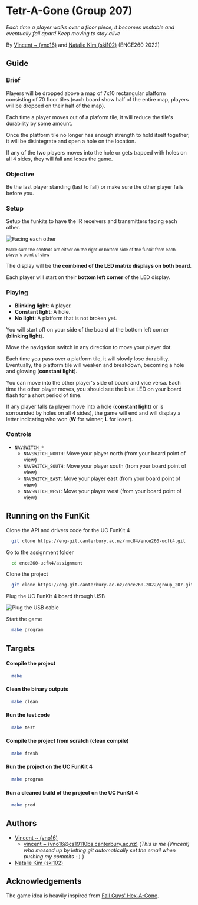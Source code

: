 # Tetr-A-Gone (Group 207)

*Each time a player walks over a floor piece, it becomes unstable and eventually fall apart! Keep moving to stay alive*

By [Vincent ~ (vno16)](vno16@uclive.ac.nz) and [Natalie Kim (ski102)](ski102@uclive.ac.nz) (ENCE260 2022)

## Guide

### Brief

Players will be dropped above a map of 7x10 rectangular platform consisting of 70 floor tiles (each board show half of the entire map, players will be dropped on their half of the map). 

Each time a player moves out of a plaform tile, it will reduce the tile's durability by some amount.

Once the platform tile no longer has enough strength to hold itself together, it will be disintegrate and open a hole on the location.

If any of the two players moves into the hole or gets trapped with holes on all 4 sides, they will fall and loses the game. 

### Objective

Be the last player standing (last to fall) or make sure the other player falls before you.

### Setup 

Setup the funkits to have the IR receivers and transmitters facing each other.

![Facing each other](https://vincent-shared-files.netlify.app/images/funkits.jpg)

<small>Make sure the controls are either on the right or bottom side of the funkit from each player's point of view</small>

The display will be **the combined of the LED matrix displays on both board**.

Each player will start on their **bottom left corner**  of the LED display.


### Playing

- **Blinking light**: A player.
- **Constant light**: A hole.
- **No light**: A platform that is not broken yet.

You will start off on your side of the board at the bottom left corner (**blinking light**).

Move the navigation switch in any direction to move your player dot.

Each time you pass over a platform tile, it will slowly lose durability. Eventually, the platform tile will weaken and breakdown, becoming a hole and glowing (**constant light**).

You can move into the other player's side of board and vice versa. Each time the other player moves, you should see the blue LED on your board flash for a short period of time.

If any player falls (a player move into a hole (**constant light**) or is sorrounded by holes on all 4 sides), the game will end and will display a letter indicating who won (**W** for winner, **L** for loser). 

### Controls

- `NAVSWITCH_*`
    - `NAVSWITCH_NORTH`: Move your player north (from your board point of view)
    - `NAVSWITCH_SOUTH`: Move your player south (from your board point of view)
    - `NAVSWITCH_EAST`: Move your player east (from your board point of view)
    - `NAVSWITCH_WEST`: Move your player west (from your board point of view)
## Running on the FunKit

Clone the API and drivers code for the UC FunKit 4

```bash
  git clone https://eng-git.canterbury.ac.nz/rmc84/ence260-ucfk4.git
```

Go to the assignment folder

```bash
  cd ence260-ucfk4/assignment
```

Clone the project

```bash
  git clone https://eng-git.canterbury.ac.nz/ence260-2022/group_207.git
```

Plug the UC FunKit 4 board through USB

![Plug the USB cable](https://support.usa.canon.com/library/attachments/ServiceWareImages/LDImages/SolutionAnswer/iP90/USBToPC.gif)

Start the game

```bash
  make program
```


## Targets

#### Compile the project

```bash
  make
```

#### Clean the binary outputs

```bash
  make clean
```

#### Run the test code

```bash
  make test
```

#### Compile the project from scratch (clean compile)

```bash
  make fresh
```

#### Run the project on the UC FunKit 4

```bash
  make program
```

#### Run a cleaned build of the project on the UC FunKit 4

```bash
  make prod
```


## Authors

- [Vincent ~ (vno16)](vno16@uclive.ac.nz) 
    - [vincent ~ (vno16@cs19110bs.canterbury.ac.nz)](vno16@cs19110bs.canterbury.ac.nz) (*This is me (Vincent) who messed up by letting git automatically set the email when pushing my commits* `:)` )
- [Natalie Kim (ski102)](ski102@uclive.ac.nz)

## Acknowledgements

The game idea is heavily inspired from [Fall Guys' Hex-A-Gone](https://fallguysultimateknockout.fandom.com/wiki/Hex-A-Gone).
